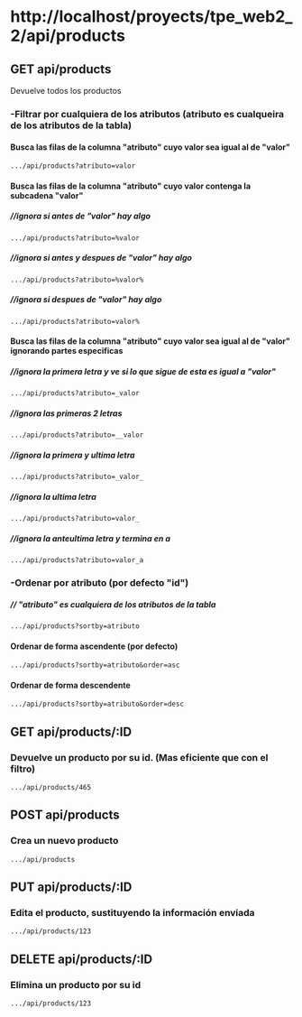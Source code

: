 # http://localhost/proyects/tpe_web2_2/api/products

## GET api/products
Devuelve todos los productos

### -Filtrar por cualquiera de los atributos (atributo es cualqueira de los atributos de la tabla)
#### Busca las filas de la columna "atributo" cuyo valor sea igual al de "valor"
    .../api/products?atributo=valor
#### Busca las filas de la columna "atributo" cuyo valor contenga la subcadena "valor"
##### //ignora si antes de "valor" hay algo
    .../api/products?atributo=%valor
##### //ignora si antes y despues de "valor" hay algo
    .../api/products?atributo=%valor%
##### //ignora si despues de "valor" hay algo
    .../api/products?atributo=valor%
#### Busca las filas de la columna "atributo" cuyo valor sea igual al de "valor" ignorando partes especificas
##### //ignora la primera letra y ve si lo que sigue de esta es igual a "valor"
    .../api/products?atributo=_valor
##### //ignora las primeras 2 letras
    .../api/products?atributo=__valor
##### //ignora la primera y ultima letra
    .../api/products?atributo=_valor_
##### //ignora la ultima letra
    .../api/products?atributo=valor_
##### //ignora la anteultima letra y termina en a
    .../api/products?atributo=valor_a

### -Ordenar por atributo (por defecto "id") 
##### // "atributo" es cualquiera de los atributos de la tabla
    .../api/products?sortby=atributo        
#### Ordenar de forma ascendente (por defecto)
    .../api/products?sortby=atributo&order=asc
#### Ordenar de forma descendente
    .../api/products?sortby=atributo&order=desc

## GET api/products/:ID

### Devuelve un producto por su id. (Mas eficiente que con el filtro)
    .../api/products/465
    
## POST api/products
### Crea un nuevo producto
    .../api/products

## PUT api/products/:ID
### Edita el producto, sustituyendo la información enviada
    .../api/products/123

## DELETE api/products/:ID
### Elimina un producto por su id
    .../api/products/123